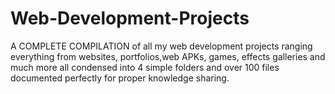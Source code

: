 # Web-Development-Projects
A COMPLETE COMPILATION of all my web development projects ranging everything from websites, portfolios,web APKs, games, effects galleries and much more all condensed into 4 simple folders and over 100 files documented perfectly for proper knowledge sharing.
